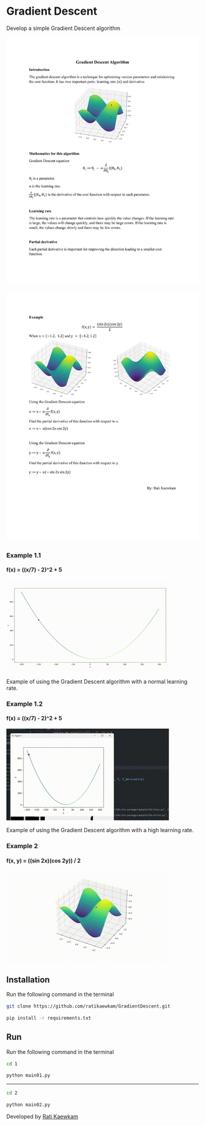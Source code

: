 # Gradient Descent
Develop a simple Gradient Descent algorithm

![Page1](https://raw.githubusercontent.com/ratikaewkam/GradientDescent/main/document/Page1.png)

![Page2](https://raw.githubusercontent.com/ratikaewkam/GradientDescent/main/document/Page2.png)

### Example 1.1
#### f(x) = ((x/7) - 2)^2 + 5
![normal-rate](https://raw.githubusercontent.com/ratikaewkam/GradientDescent/main/gif/normal-rate.gif)

Example of using the Gradient Descent algorithm with a normal learning rate.

### Example 1.2
#### f(x) = ((x/7) - 2)^2 + 5
![high-rate](https://raw.githubusercontent.com/ratikaewkam/GradientDescent/main/gif/high-rate.gif)

Example of using the Gradient Descent algorithm with a high learning rate.

### Example 2
#### f(x, y) = ((sin 2x)(cos 2y)) / 2
![3D](https://raw.githubusercontent.com/ratikaewkam/GradientDescent/main/gif/3D.gif)

## Installation
Run the following command in the terminal

```bash
git clone https://github.com/ratikaewkam/GradientDescent.git
```
```bash
pip install -r requirements.txt
```

## Run
Run the following command in the terminal

```bash
cd 1
```

```bash
python main01.py
```
---

```bash
cd 2
```

```bash
python main02.py
```

Developed by [Rati Kaewkam](https://github.com/ratikaewkam)